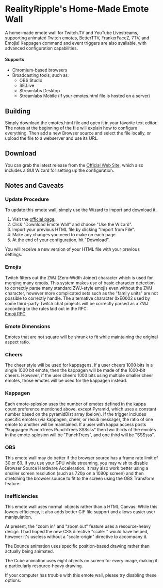 # RealityRipple's Home-Made Emote Wall
A home-made emote wall for Twitch.TV and YouTube Livestreams, supporting animated Twitch emotes, BetterTTV, FrankerFaceZ, 7TV, and Emojis! Kappagen command and event triggers are also available, with advanced configuration capabilities.

#### Supports
 * Chromium-based browsers
 * Broadcasting tools, such as:
   * OBS Studio
   * SE.Live
   * Streamlabs Desktop
   * Streamlabs Mobile (if your emotes.html file is hosted on a server)

## Building
Simply download the emotes.html file and open it in your favorite text editor. The notes at the beginning of the file will explain how to configure everything. Then add a new Browser source and select the file locally, or upload the file to a webserver and use its URL.

## Download
You can grab the latest release from the [Official Web Site](//realityripple.com/Tools/Twitch/EmoteWall/), which also includes a GUI Wizard for setting up the configuration.

## Notes and Caveats

### Update Procedure

To update this emote wall, simply use the Wizard to import and download it.
 1) Visit the [official page](//realityripple.com/Tools/Twitch/EmoteWall/).
 2) Click "Download Emote Wall" and choose "Use the Wizard".
 3) Import your previous HTML file by clicking "Import from File".
 4) Make any changes you need to make on each page.
 5) At the end of your configuration, hit "Download".

You will receive a new version of your HTML file with your previous settings.

### Emojis
Twitch filters out the ZWJ (Zero-Width Joiner) character which is used for merging many emojis. This system makes use of basic character detection to correctly parse many standard ZWJ-style emojis even without the ZWJ character, however more complicated sets such as the "family units" are not possible to correctly handle. The alternative character 0xE0002 used by some third-party Twitch chat projects will be correctly parsed as a ZWJ according to the rules laid out in the RFC:  
[Emoji RFC](//gist.github.com/Mm2PL/982c76964fe53f80fcf6b6963bba049f)

### Emote Dimensions
Emotes that are not square will be shrunk to fit while maintaining the original aspect ratio.

### Cheers
The cheer style will be used for kappagens. If a user cheers 1000 bits in a single 1000 bit emote, then the kappagen will be made of the 1000-bit cheers. However, if the user cheers 1000 bits using multiple smaller cheer emotes, those emotes will be used for the kappagen instead.

### Kappagen
Each emote-splosion uses the number of emotes defined in the kappa count preference mentioned above, except Pyramid, which uses a constant number based on the pyramidDist array (below). If the trigger includes specific emotes (via kappagen, cheer, or resub message), the ratio of one emote to another will be maintained. If a user with kappa access posts "!kappagen PunchTrees PunchTrees SSSsss" then two thirds of the emotes in the emote-splosion will be "PunchTrees", and one third will be "SSSsss".

### OBS
This emote wall may do better if the browser source has a frame rate limit of 30 or 60. If you use your GPU while streaming, you may wish to disable Browser Source Hardware Acceleration. It may also work better using a smaller screen resolution (such as 720p on a 1080p screen) and then stretching the browser source to fit to the screen using the OBS Transform feature.

### Inefficiencies

This emote wall uses normal <img> objects rather than a HTML Canvas. While this lowers efficiency, it also adds better GIF file support and allows easier user manipulation.

At present, the "zoom in" and "zoom out" feature uses a resource-heavy design. I had hoped the new CSS directive "scale: " would have helped, however it's useless without a "scale-origin" directive to accompany it.

The Bounce animation uses specific position-based drawing rather than actually being animated.

The Cube animation uses eight objects on screen for every image, making it a particularly resource-heavy drawing.

If your computer has trouble with this emote wall, please try disabling these options.
